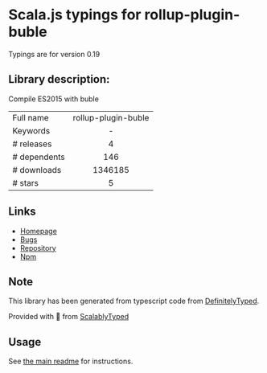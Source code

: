 
# Scala.js typings for rollup-plugin-buble

Typings are for version 0.19

## Library description:
Compile ES2015 with buble

|                    |                 |
| ------------------ | :-------------: |
| Full name          | rollup-plugin-buble |
| Keywords           | - |
| # releases         | 4 |
| # dependents       | 146 |
| # downloads        | 1346185 |
| # stars            | 5 |

## Links
- [Homepage](https://github.com/rollup/rollup-plugin-buble#readme)
- [Bugs](https://github.com/rollup/rollup-plugin-buble/issues)
- [Repository](https://github.com/rollup/rollup-plugin-buble)
- [Npm](https://www.npmjs.com/package/rollup-plugin-buble)
    


## Note
This library has been generated from typescript code from [DefinitelyTyped](https://definitelytyped.org).

Provided with :purple_heart: from [ScalablyTyped](https://github.com/oyvindberg/ScalablyTyped)

## Usage
See [the main readme](../../readme.md) for instructions.


